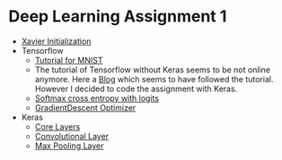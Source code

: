 # Deep Learning Assignment 1

- [Xavier Initialization](http://proceedings.mlr.press/v9/glorot10a.html)
- Tensorflow
  - [Tutorial for MNIST](https://www.tensorflow.org/tutorials)
  - The tutorial of Tensorflow without Keras seems to be not online anymore. Here a [Blog](https://anil.io/blog/deep-learning/tensorflow-mnist-beginners/) which seems to have followed the tutorial. However I decided to code the assignment with Keras.
  - [Softmax cross entropy with logits](https://www.tensorflow.org/api_docs/python/tf/nn/softmax_cross_entropy_with_logits)
  - [GradientDescent Optimizer](https://www.tensorflow.org/api_docs/python/tf/train/GradientDescentOptimizer)
- Keras
  - [Core Layers](https://keras.io/layers/core/)
  - [Convolutional Layer](https://keras.io/layers/convolutional/)
  - [Max Pooling Layer](https://keras.io/layers/pooling/)
